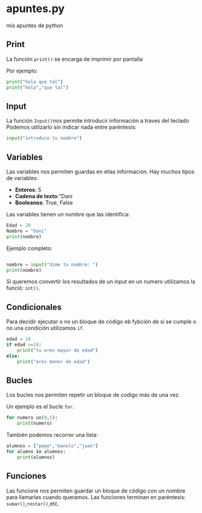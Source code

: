 # apuntes.py
mis apuntes de python

## Print

La función `print()` se encarga de imprimir por pantalla

Por ejemplo:

```python
print("hola que tal")
print("hola","que tal")
```
## Input
La función `Input()`nos permite introducir información a traves del teclado
Podemos utilizarlo sin indicar nada entre paréntesis:

```python
input("introduce tu nombre")
```

## Variables
Las variables nos permiten guardas en ellas información. Hay muchos tipos de variables:

- **Enteros**: 5
- **Cadena de texto**:"Dani
- **Booleanos**: True, False

Las variables tienen un nombre que las identifica:

```python
Edad = 20
Nombre = "Dani"
print(nombre)
```

Ejemplo completo:

 ```python

nombre = input("dime tu nombre: ")
print(nombre)
```

Si queremos convertir los resultados de un input en un numero utilizamos la funció:
`int()`.

## Condicionales
Para decidir ejecutar o no un bloque de código eb fybción de si se cumple o no una condición utilizamos `if`.

```python
edad = 18
if edad >=18:
    print("tu eres mayor de edad")
else:
    print("eres menor de edad")
```
## Bucles
Los bucles nos permiten repetir un bloque de codigo más de una vez.

Un ejemplo es el bucle `for`.

```python
for numero un(0,5):
    print(numero)
```
También podemos recorrer una lista:
```python
alumnos = ["pepe","manolo","juan"]
for alumno in alumnos:
    print(alumnos)
```
## Funciones
Las funcione nos permiten guardar un bloque de código con un nombre para llamarlas cuando queramos. Las funciones terminan en paréntesis:
`sumar()`,`restar()`,etc.
